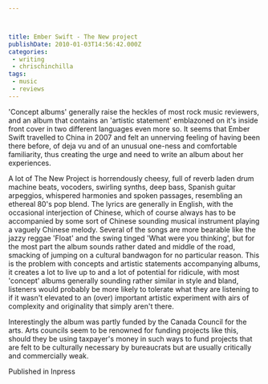 ```yaml
---



title: Ember Swift - The New project
publishDate: 2010-01-03T14:56:42.000Z
categories:
 - writing
 - chrischinchilla
tags: 
 - music 
 - reviews
---
```


'Concept albums' generally raise the heckles of most rock music reviewers, and an album that contains an 'artistic statement' emblazoned on it's inside front cover in two different languages even more so. It seems that Ember Swift travelled to China in 2007 and felt an unnerving feeling of having been there before, of deja vu and of an unusual one-ness and comfortable familiarity, thus creating the urge and need to write an album about her experiences.

A lot of The New Project is horrendously cheesy, full of reverb laden drum machine beats, vocoders, swirling synths, deep bass, Spanish guitar arpeggios, whispered harmonies and spoken passages, resembling an ethereal 80's pop blend. The lyrics are generally in English, with the occasional interjection of Chinese, which of course always has to be accompanied by some sort of Chinese sounding musical instrument playing a vaguely Chinese melody. Several of the songs are more bearable like the jazzy reggae 'Float' and the swing tinged 'What were you thinking', but for the most part the album sounds rather dated and middle of the road, smacking of jumping on a cultural bandwagon for no particular reason. This is the problem with concepts and artistic statements accompanying albums, it creates a lot to live up to and a lot of potential for ridicule, with most 'concept' albums generally sounding rather similar in style and bland, listeners would probably be more likely to tolerate what they are listening to if it wasn't elevated to an (over) important artistic experiment with airs of complexity and originality that simply aren't there.

Interestingly the album was partly funded by the Canada Council for the arts. Arts councils seem to be renowned for funding projects like this, should they be using taxpayer's money in such ways to fund projects that are felt to be culturally necessary by bureaucrats but are usually critically and commercially weak.

Published in Inpress
